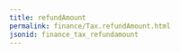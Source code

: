 ```yaml
---
title: refundAmount
permalink: finance/Tax.refundAmount.html
jsonid: finance_tax_refundamount
---
```

